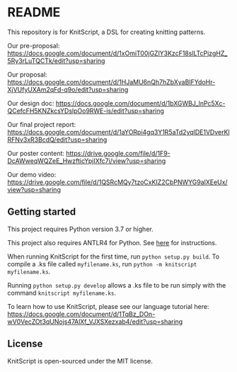 # README #

This repository is for KnitScript, a DSL for creating knitting patterns.

Our pre-proposal: https://docs.google.com/document/d/1xOmiT00jGZlY3KzcF18slLTcPjzgHZ_5Ry3rLuTQCTk/edit?usp=sharing

Our proposal: https://docs.google.com/document/d/1HJaMU6nQh7hZbXyaBIFYdoHr-XjVUfyUXAm2qFd-q9o/edit?usp=sharing

Our design doc: https://docs.google.com/document/d/1bXGWBJ_lnPc5Xc-QCefcFH5KNZkcsYDslpOo9RWE-is/edit?usp=sharing

Our final project report: https://docs.google.com/document/d/1aYORpi4gq3Y1R5aTd2yqlDE1VDverKlRFNv3xR3BcdQ/edit?usp=sharing

Our poster content: https://drive.google.com/file/d/1F9-DcAWweqWQZeE_HwzfticYpjIXfc7i/view?usp=sharing

Our demo video: https://drive.google.com/file/d/1QSRcMQy7tzoCxKIZ2CbPNWYG9alXEeUx/view?usp=sharing

## Getting started ##

This project requires Python version 3.7 or higher.

This project also requires ANTLR4 for Python. See [here](antlr.org/download.html) for instructions.

When running KnitScript for the first time, run `python setup.py build`. To compile a .ks file called `myfilename.ks`, run `python -m knitscript myfilename.ks`.

Running `python setup.py develop` allows a .ks file to be run simply with the command `knitscript myfilename.ks`.

To learn how to use KnitScript, please see our language tutorial here: https://docs.google.com/document/d/1TqBz_DOn-wV0VecZOt3qUNojs47AlXf_VJXSXezxab4/edit?usp=sharing

## License ##

KnitScript is open-sourced under the MIT license.

